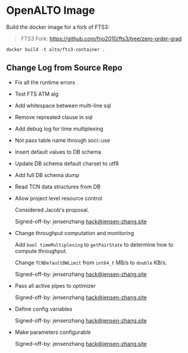 # OpenALTO Image

Build the docker image for a fork of FTS3:

> FTS3 Fork: https://github.com/fno2010/fts3/tree/zero-order-grad

```
docker build -t alto/fts3-container .
```

## Change Log from Source Repo

- Fix all the runtime errors

- Test FTS ATM alg

- Add whitespace between multi-line sql

- Remove repreated clause in sql

- Add debug log for time multiplexing

- Not pass table name through soci::use

- Insert default values to DB schema

- Update DB schema default charset to utf8

- Add full DB schema dump

- Read TCN data structures from DB

- Allow project level resource control

    Considered Jacob's proposal.

    Signed-off-by: jensenzhang <hack@jensen-zhang.site>

- Change throughput computation and monitoring

    Add `bool timeMultiplexing` to `getPairState` to determine how to
    compute throughput.

    Change `TCNDefaultBWLimit` from `int64_t` MB/s to `double` KB/s.

    Signed-off-by: jensenzhang <hack@jensen-zhang.site>

- Pass all active pipes to optimizer

    Signed-off-by: jensenzhang <hack@jensen-zhang.site>

- Define config variables

    Signed-off-by: jensenzhang <hack@jensen-zhang.site>

- Make parameters configurable

    Signed-off-by: jensenzhang <hack@jensen-zhang.site>
